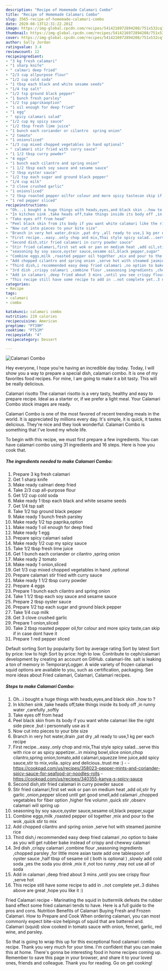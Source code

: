 ```yaml
---
description: "Recipe of Homemade Calamari Combo"
title: "Recipe of Homemade Calamari Combo"
slug: 3565-recipe-of-homemade-calamari-combo
date: 2020-08-13T12:31:22.201Z
image: https://img-global.cpcdn.com/recipes/5414216972894208/751x532cq70/calamari-combo-recipe-main-photo.jpg
thumbnail: https://img-global.cpcdn.com/recipes/5414216972894208/751x532cq70/calamari-combo-recipe-main-photo.jpg
cover: https://img-global.cpcdn.com/recipes/5414216972894208/751x532cq70/calamari-combo-recipe-main-photo.jpg
author: Sally Jordan
ratingvalue: 3.4
reviewcount: 12
recipeingredient:
- "3 kg fresh calamari"
- "1 sharp knife"
- " calmari deep fried"
- "2/3 cup allpurpose flour"
- "1/2 cup cold soda"
- "1 tbsp each black and white sesame seeds"
- "1/4 tsp salt"
- "1/2 tsp ground black pepper"
- "1 bunch fresh parsley"
- "1/2 tsp paprikaoption"
- "1 oil enough for deep fried"
- "1 egg"
- " spicy calamari salad"
- "1/2 cup my spicy sauce"
- "1/2 tbsp fresh lime juice"
- "1 bunch each coriander or cilantro  spring onion"
- "2 tomato"
- "1 onionsliced"
- "1/3 cup mixed chopped vegetables in hand optional"
- " calamari stir fried with curry sauce"
- "1 1/2 tbsp curry powder"
- "4 eggs"
- "1 bunch each cilantro and spring onion"
- "1 1/2 tbsp each soy sauce and sesame sauce"
- "2 tbsp oyster sauce"
- "1/2 tsp each sugar and ground black pepper"
- "1/4 cup milk"
- "3 clove crushed garlic"
- "1 onionsliced"
- "2 tbsp roasted pepper oilfor colour and more spicy tastecan skip if in case dont have it"
- "1 red pepper sliced"
recipeinstructions:
- "Oh...i bought a huge things with heads,eyes,and black skin ..how to ?"
- "In kitchen sink ,take heads off,take things inside its body off ,in runny water ,carefully ,softly"
- "Take eyes off from head"
- "Peel black skin from its body if you want white calamari like the right side piece ,but i personnally use as it"
- "Now cut into pieces to your bite size"
- "Branch in very hot water,drain ,pat dry ,all ready to use,1 kg per each recipe"
- "First recipe...easy..only chop and mix,Thai style spicy salad...serve this with rice or as spicy appetizer...in mixing bowl,slice onion,chop cilantro,spring onion,tomato,add calamari,squezze lime juice,add spicy sauce,stir to mix,voila..spicy and delicious..trust me :)  https://cookpad.com/us/recipes/358023-pepper-mints-and-coriander-spicy-sauce-for-seafood-or-noodles-rolls https://cookpad.com/us/recipes/340355-kanya-s-spicy-sauce"
- "Second dish,stir fried calamari in curry powder sauce"
- "Stir fried calamari,first set wok or pan on medium heat ,add oil,stir fry garlic ,onion,pepper sliced until get good smell,add calamari ,chopped vegetables for fiber option ,higher fire volumn ,quick stir ,observ calamari will spring up"
- "seasoning by soy sauce,oyster sauce,sesame oil,black pepper,sugar"
- "Combine eggs,milk ,roasted pepper oil together ,mix and pour to the wok ,quick stir to mix"
- "Add chopped cilantro and spring onion ,serve hot with steamed jasmine rice"
- "Third dish,i recommended easy deep fried calamari ,no option to bake as you will get rubber bake instead of crispy and chewwy calamari"
- "3rd dish ,crispy calamari ,combine flour ,seasoning ingredients ,chopped parsley ,for little more asian taste add one tablespoon of oyster sauce ,half tbsp of sesame oil ( both is optional ) ,slowly add cold soda ,yes the soda you drink ,mix it ,not too runny ,may not use all of soda"
- "Add in calamari ,deep fried about 3 mins ,until you see crispy flour ,serve hot"
- "This recipe still have some recipe to add in ..not complete yet..3 dishes above are great ,hope you like it :)"
categories:
- Recipe
tags:
- calamari
- combo

katakunci: calamari combo 
nutrition: 219 calories
recipecuisine: American
preptime: "PT39M"
cooktime: "PT51M"
recipeyield: "4"
recipecategory: Dessert

---
```



![Calamari Combo](https://img-global.cpcdn.com/recipes/5414216972894208/751x532cq70/calamari-combo-recipe-main-photo.jpg)

Hey everyone, I hope you're having an incredible day today. Today, I will show you a way to prepare a special dish, calamari combo. It is one of my favorites food recipes. For mine, I am going to make it a bit tasty. This will be really delicious.

Calamari risotto The calamari risotto is a very tasty, healthy and easy to prepare recipe. Ideal as a starter or, if we prefer a light meal. Your Calamari Combo stock images are ready.

Calamari Combo is one of the most favored of recent trending meals in the world. It is appreciated by millions every day. It's simple, it is quick, it tastes delicious. They're nice and they look wonderful. Calamari Combo is something that I've loved my whole life.


To begin with this recipe, we must first prepare a few ingredients. You can have calamari combo using 31 ingredients and 16 steps. Here is how you cook that.

<!--inarticleads1-->

##### The ingredients needed to make Calamari Combo:

1. Prepare 3 kg fresh calamari
1. Get 1 sharp knife
1. Make ready  calmari deep fried
1. Take 2/3 cup all-purpose flour
1. Get 1/2 cup cold soda
1. Make ready 1 tbsp each black and white sesame seeds
1. Get 1/4 tsp salt
1. Take 1/2 tsp ground black pepper
1. Make ready 1 bunch fresh parsley
1. Make ready 1/2 tsp paprika,option
1. Make ready 1 oil enough for deep fried
1. Make ready 1 egg
1. Prepare  spicy calamari salad
1. Make ready 1/2 cup my spicy sauce
1. Take 1/2 tbsp fresh lime juice
1. Get 1 bunch each coriander or cilantro  ,spring onion
1. Make ready 2 tomato
1. Make ready 1 onion,sliced
1. Get 1/3 cup mixed chopped vegetables in hand ,optional
1. Prepare  calamari stir fried with curry sauce
1. Make ready 1 1/2 tbsp curry powder
1. Prepare 4 eggs
1. Prepare 1 bunch each cilantro and spring onion
1. Take 1 1/2 tbsp each soy sauce and sesame sauce
1. Prepare 2 tbsp oyster sauce
1. Prepare 1/2 tsp each sugar and ground black pepper
1. Take 1/4 cup milk
1. Get 3 clove crushed garlic
1. Prepare 1 onion,sliced
1. Take 2 tbsp roasted pepper oil,for colour and more spicy taste,can skip if in case dont have it
1. Prepare 1 red pepper sliced


Default sorting Sort by popularity Sort by average rating Sort by latest Sort by price: low to high Sort by price: high to low. Contribute to ceph/calamari development by creating an account on GitHub. calamari-lite. salt is leaking a ton of memory in TemporaryLogger. A wide variety of frozen calamari squid options are available to you, such as certification, packaging. See more ideas about Fried calamari, Calamari, Calamari recipes. 

<!--inarticleads2-->

##### Steps to make Calamari Combo:

1. Oh...i bought a huge things with heads,eyes,and black skin ..how to ?
1. In kitchen sink ,take heads off,take things inside its body off ,in runny water ,carefully ,softly
1. Take eyes off from head
1. Peel black skin from its body if you want white calamari like the right side piece ,but i personnally use as it
1. Now cut into pieces to your bite size
1. Branch in very hot water,drain ,pat dry ,all ready to use,1 kg per each recipe
1. First recipe...easy..only chop and mix,Thai style spicy salad...serve this with rice or as spicy appetizer...in mixing bowl,slice onion,chop cilantro,spring onion,tomato,add calamari,squezze lime juice,add spicy sauce,stir to mix,voila..spicy and delicious..trust me :) -  - https://cookpad.com/us/recipes/358023-pepper-mints-and-coriander-spicy-sauce-for-seafood-or-noodles-rolls - https://cookpad.com/us/recipes/340355-kanya-s-spicy-sauce
1. Second dish,stir fried calamari in curry powder sauce
1. Stir fried calamari,first set wok or pan on medium heat ,add oil,stir fry garlic ,onion,pepper sliced until get good smell,add calamari ,chopped vegetables for fiber option ,higher fire volumn ,quick stir ,observ calamari will spring up
1. seasoning by soy sauce,oyster sauce,sesame oil,black pepper,sugar
1. Combine eggs,milk ,roasted pepper oil together ,mix and pour to the wok ,quick stir to mix
1. Add chopped cilantro and spring onion ,serve hot with steamed jasmine rice
1. Third dish,i recommended easy deep fried calamari ,no option to bake as you will get rubber bake instead of crispy and chewwy calamari
1. 3rd dish ,crispy calamari ,combine flour ,seasoning ingredients ,chopped parsley ,for little more asian taste add one tablespoon of oyster sauce ,half tbsp of sesame oil ( both is optional ) ,slowly add cold soda ,yes the soda you drink ,mix it ,not too runny ,may not use all of soda
1. Add in calamari ,deep fried about 3 mins ,until you see crispy flour ,serve hot
1. This recipe still have some recipe to add in ..not complete yet..3 dishes above are great ,hope you like it :)


Fried Calamari recipe - Marinating the squid in buttermilk defeats the rubber band effect some fried calamari tends to have. Here is a full guide to the pros and cons. Nutrition Benefits of Calamari Buying Fresh and Frozen Calamari. How to Prepare and Cook When ordering calamari, you can most commonly expect bite-size helpings of squid that are battered and. Calamari (squid) slow cooked in tomato sauce with onion, fennel, garlic, red wine, and parsley. 

So that is going to wrap this up for this exceptional food calamari combo recipe. Thank you very much for your time. I'm confident that you can make this at home. There's gonna be interesting food in home recipes coming up. Remember to save this page in your browser, and share it to your loved ones, friends and colleague. Thank you for reading. Go on get cooking!

